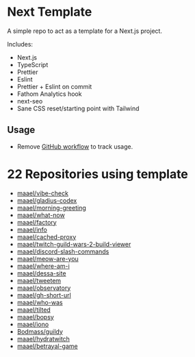 # Next Template

A simple repo to act as a template for a Next.js project.

Includes:

- Next.js
- TypeScript
- Prettier
- Eslint
- Prettier + Eslint on commit
- Fathom Analytics hook
- next-seo
- Sane CSS reset/starting point with Tailwind

## Usage

- Remove [GitHub workflow](./github/workflows/usage.yml) to track usage.

<!-- TEMPLATE_LIST_START -->

# 22 Repositories using template

- [maael/vibe-check](https://github.com/maael/vibe-check)
- [maael/gladius-codex](https://github.com/maael/gladius-codex)
- [maael/morning-greeting](https://github.com/maael/morning-greeting)
- [maael/what-now](https://github.com/maael/what-now)
- [maael/factory](https://github.com/maael/factory)
- [maael/info](https://github.com/maael/info)
- [maael/cached-proxy](https://github.com/maael/cached-proxy)
- [maael/twitch-guild-wars-2-build-viewer](https://github.com/maael/twitch-guild-wars-2-build-viewer)
- [maael/discord-slash-commands](https://github.com/maael/discord-slash-commands)
- [maael/meow-are-you](https://github.com/maael/meow-are-you)
- [maael/where-am-i](https://github.com/maael/where-am-i)
- [maael/dessa-site](https://github.com/maael/dessa-site)
- [maael/tweetem](https://github.com/maael/tweetem)
- [maael/observatory](https://github.com/maael/observatory)
- [maael/gh-short-url](https://github.com/maael/gh-short-url)
- [maael/who-was](https://github.com/maael/who-was)
- [maael/tilted](https://github.com/maael/tilted)
- [maael/bopsy](https://github.com/maael/bopsy)
- [maael/iono](https://github.com/maael/iono)
- [Bodmass/guildy](https://github.com/Bodmass/guildy)
- [maael/hydratwitch](https://github.com/maael/hydratwitch)
- [maael/betrayal-game](https://github.com/maael/betrayal-game)
<!-- TEMPLATE_LIST_END -->
